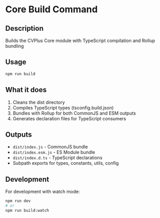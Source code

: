# Core Build Command

## Description
Builds the CVPlus Core module with TypeScript compilation and Rollup bundling

## Usage
```bash
npm run build
```

## What it does
1. Cleans the dist directory
2. Compiles TypeScript types (tsconfig.build.json)
3. Bundles with Rollup for both CommonJS and ESM outputs
4. Generates declaration files for TypeScript consumers

## Outputs
- `dist/index.js` - CommonJS bundle
- `dist/index.esm.js` - ES Module bundle
- `dist/index.d.ts` - TypeScript declarations
- Subpath exports for types, constants, utils, config

## Development
For development with watch mode:
```bash
npm run dev
# or
npm run build:watch
```